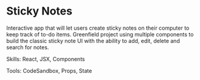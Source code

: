 # Sticky Notes

Interactive app that will let users create sticky notes on their computer to keep track of to-do items. Greenfield project using multiple components to build the classic sticky note UI with the ability to add, edit, delete and search for notes.

Skills: React, JSX, Components

Tools: CodeSandbox, Props, State
